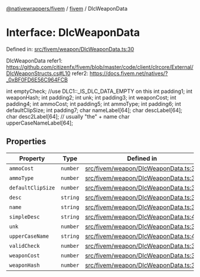 [@nativewrappers/fivem](../../README.md) / [fivem](../README.md) / DlcWeaponData

# Interface: DlcWeaponData

Defined in: [src/fivem/weapon/DlcWeaponData.ts:30](https://github.com/nativewrappers/nativewrappers/blob/bed19baaeaf131ae08126ef8189b9b3d2beb3a28/src/fivem/weapon/DlcWeaponData.ts#L30)

DlcWeaponData
refer1: https://github.com/citizenfx/fivem/blob/master/code/client/clrcore/External/DlcWeaponStructs.cs#L10
refer2: https://docs.fivem.net/natives/?_0xBF0FD6E56C964FCB

int emptyCheck; //use DLC1::_IS_DLC_DATA_EMPTY on this
int padding1;
int weaponHash;
int padding2;
int unk;
int padding3;
int weaponCost;
int padding4;
int ammoCost;
int padding5;
int ammoType;
int padding6;
int defaultClipSize;
int padding7;
char nameLabel[64];
char descLabel[64];
char desc2Label[64]; // usually "the" + name
char upperCaseNameLabel[64];

## Properties

| Property | Type | Defined in |
| ------ | ------ | ------ |
| <a id="ammocost"></a> `ammoCost` | `number` | [src/fivem/weapon/DlcWeaponData.ts:35](https://github.com/nativewrappers/nativewrappers/blob/bed19baaeaf131ae08126ef8189b9b3d2beb3a28/src/fivem/weapon/DlcWeaponData.ts#L35) |
| <a id="ammotype"></a> `ammoType` | `number` | [src/fivem/weapon/DlcWeaponData.ts:36](https://github.com/nativewrappers/nativewrappers/blob/bed19baaeaf131ae08126ef8189b9b3d2beb3a28/src/fivem/weapon/DlcWeaponData.ts#L36) |
| <a id="defaultclipsize"></a> `defaultClipSize` | `number` | [src/fivem/weapon/DlcWeaponData.ts:37](https://github.com/nativewrappers/nativewrappers/blob/bed19baaeaf131ae08126ef8189b9b3d2beb3a28/src/fivem/weapon/DlcWeaponData.ts#L37) |
| <a id="desc"></a> `desc` | `string` | [src/fivem/weapon/DlcWeaponData.ts:39](https://github.com/nativewrappers/nativewrappers/blob/bed19baaeaf131ae08126ef8189b9b3d2beb3a28/src/fivem/weapon/DlcWeaponData.ts#L39) |
| <a id="name"></a> `name` | `string` | [src/fivem/weapon/DlcWeaponData.ts:38](https://github.com/nativewrappers/nativewrappers/blob/bed19baaeaf131ae08126ef8189b9b3d2beb3a28/src/fivem/weapon/DlcWeaponData.ts#L38) |
| <a id="simpledesc"></a> `simpleDesc` | `string` | [src/fivem/weapon/DlcWeaponData.ts:40](https://github.com/nativewrappers/nativewrappers/blob/bed19baaeaf131ae08126ef8189b9b3d2beb3a28/src/fivem/weapon/DlcWeaponData.ts#L40) |
| <a id="unk"></a> `unk` | `number` | [src/fivem/weapon/DlcWeaponData.ts:33](https://github.com/nativewrappers/nativewrappers/blob/bed19baaeaf131ae08126ef8189b9b3d2beb3a28/src/fivem/weapon/DlcWeaponData.ts#L33) |
| <a id="uppercasename"></a> `upperCaseName` | `string` | [src/fivem/weapon/DlcWeaponData.ts:41](https://github.com/nativewrappers/nativewrappers/blob/bed19baaeaf131ae08126ef8189b9b3d2beb3a28/src/fivem/weapon/DlcWeaponData.ts#L41) |
| <a id="validcheck"></a> `validCheck` | `number` | [src/fivem/weapon/DlcWeaponData.ts:31](https://github.com/nativewrappers/nativewrappers/blob/bed19baaeaf131ae08126ef8189b9b3d2beb3a28/src/fivem/weapon/DlcWeaponData.ts#L31) |
| <a id="weaponcost"></a> `weaponCost` | `number` | [src/fivem/weapon/DlcWeaponData.ts:34](https://github.com/nativewrappers/nativewrappers/blob/bed19baaeaf131ae08126ef8189b9b3d2beb3a28/src/fivem/weapon/DlcWeaponData.ts#L34) |
| <a id="weaponhash"></a> `weaponHash` | `number` | [src/fivem/weapon/DlcWeaponData.ts:32](https://github.com/nativewrappers/nativewrappers/blob/bed19baaeaf131ae08126ef8189b9b3d2beb3a28/src/fivem/weapon/DlcWeaponData.ts#L32) |
